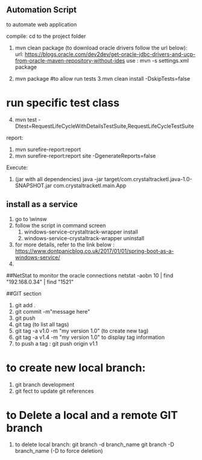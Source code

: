 ## Automation Script

to automate web application

compile:
cd to the project folder

1. mvn clean package
(to download oracle drivers follow the url below):
url: https://blogs.oracle.com/dev2dev/get-oracle-jdbc-drivers-and-ucp-from-oracle-maven-repository-without-ides
use : mvn -s settings.xml package

2. mvn package
 #to allow run tests
3.mvn clean install -DskipTests=false
#  run specific test class
4. mvn test -Dtest=RequestLifeCycleWithDetailsTestSuite,RequestLifeCycleTestSuite

report:
1. mvn surefire-report:report
2. mvn surefire-report:report site -DgenerateReports=false

Execute:
1. (jar with all dependencies)
java -jar target/com.crystaltracketl.java-1.0-SNAPSHOT.jar com.crystaltracketl.main.App

## install as a service
1. go to \winsw
2. follow the script in command screen
   1. windows-service-crystaltrack-wrapper install
   2. windows-service-crystaltrack-wrapper uninstall
3. for more details, refer to the link below :
https://www.dontpanicblog.co.uk/2017/01/01/spring-boot-as-a-windows-service/
3. 

##NetStat to monitor the oracle connections
netstat -aobn 10 | find "192.168.0.34" | find "1521"

##GIT section
1. git add .
2. git commit -m"message here"
3. git push
4. git tag (to list all tags)
5. git tag -a v1.0 -m "my version 1.0" (to create new tag)
6. git tag -a v1.4 -m "my version 1.0" to display tag information
7. to push a tag : git push origin v1.1

# to create new local branch:
1. git branch development
2. git fect to update git references
# to Delete a local and a remote GIT branch
1. to delete local branch:
git branch -d branch_name
git branch -D branch_name (-D to force deletion)